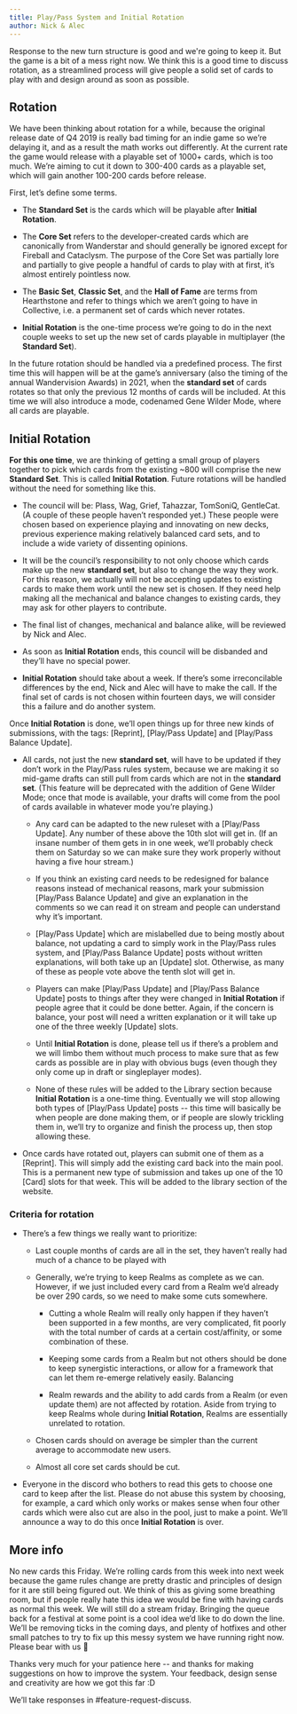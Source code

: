 ```yaml
---
title: Play/Pass System and Initial Rotation
author: Nick & Alec
---
```


Response to the new turn structure is good and we're going to keep it. But the game is a bit of a mess right now. We think this is a good time to discuss rotation, as a streamlined process will give people a solid set of cards to play with and design around as soon as possible.

## Rotation

We have been thinking about rotation for a while, because the original release date of Q4 2019 is really bad timing for an indie game so we’re delaying it, and as a result the math works out differently. At the current rate the game would release with a playable set of 1000+ cards, which is too much. We’re aiming to cut it down to 300-400 cards as a playable set, which will gain another 100-200 cards before release.

First, let’s define some terms.

* The **Standard Set** is the cards which will be playable after **Initial Rotation**. 

* The **Core Set** refers to the developer-created cards which are canonically from Wanderstar and should generally be ignored except for Fireball and Cataclysm. The purpose of the Core Set was partially lore and partially to give people a handful of cards to play with at first, it’s almost entirely pointless now.

* The **Basic Set**, **Classic Set**, and the **Hall of Fame** are terms from Hearthstone and refer to things which we aren’t going to have in Collective, i.e. a permanent set of cards which never rotates. 

* **Initial Rotation** is the one-time process we’re going to do in the next couple weeks to set up the new set of cards playable in multiplayer (the **Standard Set**).

In the future rotation should be handled via a predefined process. The first time this will happen will be at the game’s anniversary (also the timing of the annual Wandervision Awards) in 2021, when the **standard set** of cards rotates so that only the previous 12 months of cards will be included. At this time we will also introduce a mode, codenamed Gene Wilder Mode, where all cards are playable. 

## Initial Rotation

**For this one time**, we are thinking of getting a small group of players together to pick which cards from the existing ~800 will comprise the new **Standard Set**. This is called **Initial Rotation**. Future rotations will be handled without the need for something like this.

* The council will be: Plass, Wag, Grief, Tahazzar, TomSoniQ, GentleCat. (A couple of these people haven’t responded yet.) These people were chosen based on experience playing and innovating on new decks, previous experience making relatively balanced card sets, and to include a wide variety of dissenting opinions. 

* It will be the council’s responsibility to not only choose which cards make up the new **standard set**, but also to change the way they work. For this reason, we actually will not be accepting updates to existing cards to make them work until the new set is chosen. If they need help making all the mechanical and balance changes to existing cards, they may ask for other players to contribute.

* The final list of changes, mechanical and balance alike, will be reviewed by Nick and Alec.

* As soon as **Initial Rotation** ends, this council will be disbanded and they’ll have no special power.

* **Initial Rotation** should take about a week. If there’s some irreconcilable differences by the end, Nick and Alec will have to make the call. If the final set of cards is not chosen within fourteen days, we will consider this a failure and do another system.

Once **Initial Rotation** is done, we’ll open things up for three new kinds of submissions, with the tags: [Reprint], [Play/Pass Update] and [Play/Pass Balance Update]. 

* All cards, not just the new **standard set**, will have to be updated if they don’t work in the Play/Pass rules system, because we are making it so mid-game drafts can still pull from cards which are not in the **standard set**. (This feature will be deprecated with the addition of Gene Wilder Mode; once that mode is available, your drafts will come from the pool of cards available in whatever mode you’re playing.)
  
  * Any card can be adapted to the new ruleset with a [Play/Pass Update]. Any number of these above the 10th slot will get in. (If an insane number of them gets in in one week, we’ll probably check them on Saturday so we can make sure they work properly without having a five hour stream.)
  
  * If you think an existing card needs to be redesigned for balance reasons instead of mechanical reasons, mark your submission [Play/Pass Balance Update] and give an explanation in the comments so we can read it on stream and people can understand why it’s important. 
  
  * [Play/Pass Update] which are mislabelled due to being mostly about balance, not updating a card to simply work in the Play/Pass rules system, and [Play/Pass Balance Update] posts without written explanations, will both take up an [Update] slot. Otherwise, as many of these as people vote above the tenth slot will get in.
  
  * Players can make [Play/Pass Update] and [Play/Pass Balance Update] posts to things after they were changed in **Initial Rotation** if people agree that it could be done better. Again, if the concern is balance, your post will need a written explanation or it will take up one of the three weekly [Update] slots.
  
  * Until **Initial Rotation** is done, please tell us if there’s a problem and we will limbo them without much process to make sure that as few cards as possible are in play with obvious bugs (even though they only come up in draft or singleplayer modes). 
  
  * None of these rules will be added to the Library section because **Initial Rotation** is a one-time thing. Eventually we will stop allowing both types of [Play/Pass Update] posts -- this time will basically be when people are done making them, or if people are slowly trickling them in, we’ll try to organize and finish the process up, then stop allowing these. 

* Once cards have rotated out, players can submit one of them as a [Reprint]. This will simply add the existing card back into the main pool. This is a permanent new type of submission and takes up one of the 10 [Card] slots for that week. This will be added to the library section of the website.

### Criteria for rotation

* There’s a few things we really want to prioritize:

	* Last couple months of cards are all in the set, they haven’t really had much of a chance to be played with

	* Generally, we’re trying to keep Realms as complete as we can. However, if we just included every card from a Realm we’d already be over 290 cards, so we need to make some cuts somewhere. 

		* Cutting a whole Realm will really only happen if they haven’t been supported in a few months, are very complicated, fit poorly with the total number of cards at a certain cost/affinity, or some combination of these. 

		* Keeping some cards from a Realm but not others should be done to keep synergistic interactions, or allow for a framework that can let them re-emerge relatively easily. Balancing 

		* Realm rewards and the ability to add cards from a Realm (or even update them) are not affected by rotation. Aside from trying to keep Realms whole during **Initial Rotation**, Realms are essentially unrelated to rotation.

	* Chosen cards should on average be simpler than the current average to accommodate new users.

	* Almost all core set cards should be cut. 

* Everyone in the discord who bothers to read this gets to choose one card to keep after the list. Please do not abuse this system by choosing, for example, a card which only works or makes sense when four other cards which were also cut are also in the pool, just to make a point. We’ll announce a way to do this once **Initial Rotation** is over.

## More info

No new cards this Friday. We’re rolling cards from this week into next week because the game rules change are pretty drastic and principles of design for it are still being figured out. We think of this as giving some breathing room, but if people really hate this idea we would be fine with having cards as normal this week. We will still do a stream friday.
Bringing the queue back for a festival at some point is a cool idea we’d like to do down the line.
We’ll be removing ticks in the coming days, and plenty of hotfixes and other small patches to try to fix up this messy system we have running right now. Please bear with us 😬

Thanks very much for your patience here -- and thanks for making suggestions on how to improve the system. Your feedback, design sense and creativity are how we got this far :D

We’ll take responses in #feature-request-discuss. 
